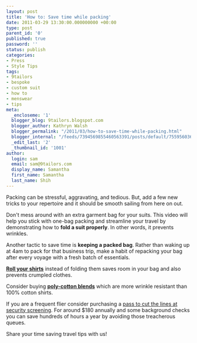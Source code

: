 ```yaml
---
layout: post
title: 'How to: Save time while packing'
date: 2011-03-29 13:30:00.000000000 +00:00
type: post
parent_id: '0'
published: true
password: ''
status: publish
categories:
- Press
- Style Tips
tags:
- 9tailors
- bespoke
- custom suit
- how to
- menswear
- tips
meta:
  _encloseme: '1'
  blogger_blog: 9tailors.blogspot.com
  blogger_author: Kathryn Walsh
  blogger_permalink: "/2011/03/how-to-save-time-while-packing.html"
  blogger_internal: "/feeds/7394569855460563391/posts/default/7559560360044141595"
  _edit_last: '2'
  _thumbnail_id: '1001'
author:
  login: sam
  email: sam@9tailors.com
  display_name: Samantha
  first_name: Samantha
  last_name: Shih
---
```

Packing can be stressful, aggravating, and tedious. But, add a few new tricks to your repertoire and it should be smooth sailing from here on out.

Don't mess around with an extra garment bag for your suits. This video will help you stick with one-bag packing and streamline your travel by demonstrating how to **fold a suit properly**. In other words, it prevents wrinkles.

Another tactic to save time is **keeping a packed bag**. Rather than waking up at 4am to pack for that business trip, make a habit of repacking your bag after every voyage with a fresh batch of essentials.

[**Roll your shirts**](http://www.wikihow.com/Roll-Clothes) instead of folding them saves room in your bag and also prevents crumpled clothes.

Consider buying [**poly-cotton blends**](http://9tailors.blogspot.com/www.9tailors.com) which are more wrinkle resistant than 100% cotton shirts.

If you are a frequent flier consider purchasing a [pass to cut the lines at security screening](http://articles.latimes.com/2011/mar/21/business/la-fi-0321-travel-briefcase-20110321). For around $180 annually and some background checks you can save hundreds of hours a year by avoiding those treacherous queues.

Share your time saving travel tips with us!